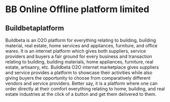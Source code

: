 # BB Online Offline platform limited

## Buildbetaplatform

Buildbeta is an O2O platform for everything relating to building, building material, real estate, home services and appliances, furniture, and office wares.
It is an internet platform which gives both suppliers, service providers and buyers a fair ground for every business and transaction relating to building, building materials, home appliances, furniture, real estate, artisanry, etc.
Buildbeta O2O internet marketplace gives suppliers and service provides a platform to showcase their activities while also giving buyers the opportunity to choose from comparatively different vendors and service providers. Better say, it is a platform where one can order directly at their comfort everything relating to home, building, and real estate industries at the click of a button and get them delivered to them.
